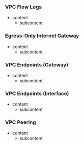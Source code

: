 ### VPC Flow Logs

- content
  - subcontent

### Egress-Only Internet Gateway

- content
  - subcontent

### VPC Endpoints (Gateway)

- content
  - subcontent

### VPC Endpoints (Interface)

- content
  - subcontent

### VPC Peering

- content
  - subcontent